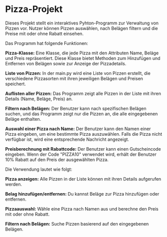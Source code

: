 # Pizza-Projekt

Dieses Projekt stellt ein interaktives Pyhton-Programm zur Verwaltung von Pizzen vor. Nutzer können Pizzen auswählen, nach Belägen filtern und die Preise mit oder ohne Rabatt einsehen. 

Das Programm hat folgende Funktionen:

**Pizza-Klasse:** Eine Klasse, die jede Pizza mit den Attributen Name, Beläge und Preis repräsentiert. Diese Klasse bietet Methoden zum Hinzufügen und Entfernen von Belägen sowie zur Anzeige der Pizzadetails.

**Liste von Pizzen:** In der main.py wird eine Liste von Pizzen erstellt, die verschiedene Pizzasorten mit ihren jeweiligen Belägen und Preisen speichert.

**Auflisten aller Pizzen:** Das Programm zeigt alle Pizzen in der Liste mit ihren Details (Name, Beläge, Preis) an.

**Filtern nach Belägen:** Der Benutzer kann nach spezifischen Belägen suchen, und das Programm zeigt nur die Pizzen an, die alle eingegebenen Beläge enthalten.

**Auswahl einer Pizza nach Name:** Der Benutzer kann den Namen einer Pizza eingeben, um eine bestimmte Pizza auszuwählen. Falls die Pizza nicht verfügbar ist, wird eine entsprechende Nachricht angezeigt.

**Preisberechnung mit Rabattcode:** Der Benutzer kann einen Gutscheincode eingeben. Wenn der Code "PIZZA10" verwendet wird, erhält der Benutzer 10% Rabatt auf den Preis der ausgewählten Pizza.

Die Verwendung lautet wie folgt:

**Pizza anzeigen:** Alle Pizzen in der Liste können mit ihren Details aufgerufen werden.

**Belag hinzufügen/entfernen:** Du kannst Beläge zur Pizza hinzufügen oder entfernen.

**Pizzaauswahl:** Wähle eine Pizza nach Namen aus und berechne den Preis mit oder ohne Rabatt.

**Filtern nach Belägen:** Suche Pizzen basierend auf den eingegebenen Belägen.
